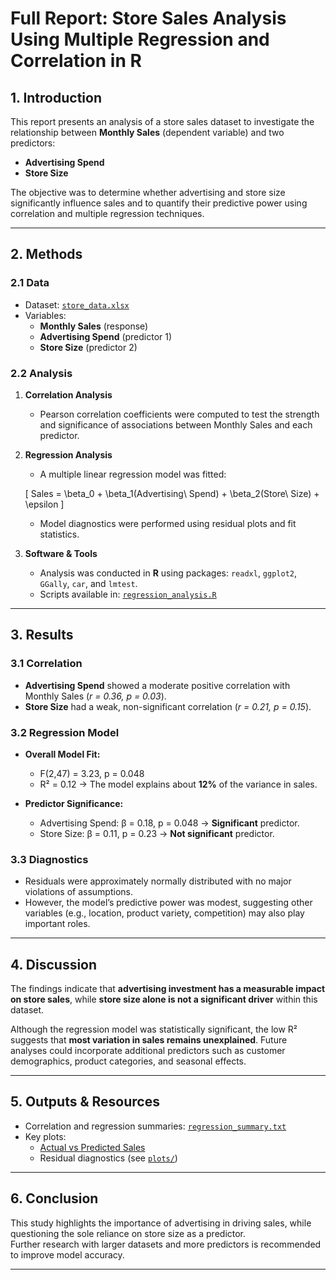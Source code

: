 # Full Report: Store Sales Analysis Using Multiple Regression and Correlation in R

## 1. Introduction
This report presents an analysis of a store sales dataset to investigate the relationship between **Monthly Sales** (dependent variable) and two predictors:  
- **Advertising Spend**  
- **Store Size**  

The objective was to determine whether advertising and store size significantly influence sales and to quantify their predictive power using correlation and multiple regression techniques.

---

## 2. Methods

### 2.1 Data
- Dataset: [`store_data.xlsx`](../data/store_data.xlsx)  
- Variables:  
  - **Monthly Sales** (response)  
  - **Advertising Spend** (predictor 1)  
  - **Store Size** (predictor 2)  

### 2.2 Analysis
1. **Correlation Analysis**  
   - Pearson correlation coefficients were computed to test the strength and significance of associations between Monthly Sales and each predictor.  

2. **Regression Analysis**  
   - A multiple linear regression model was fitted:  

   \[
   Sales = \beta_0 + \beta_1(Advertising\ Spend) + \beta_2(Store\ Size) + \epsilon
   \]

   - Model diagnostics were performed using residual plots and fit statistics.  

3. **Software & Tools**  
   - Analysis was conducted in **R** using packages: `readxl`, `ggplot2`, `GGally`, `car`, and `lmtest`.  
   - Scripts available in: [`regression_analysis.R`](../scripts/store_analysis.R)  

---

## 3. Results

### 3.1 Correlation
- **Advertising Spend** showed a moderate positive correlation with Monthly Sales (*r = 0.36, p = 0.03*).  
- **Store Size** had a weak, non-significant correlation (*r = 0.21, p = 0.15*).  

### 3.2 Regression Model
- **Overall Model Fit:**  
  - F(2,47) = 3.23, p = 0.048  
  - R² = 0.12 → The model explains about **12%** of the variance in sales.  

- **Predictor Significance:**  
  - Advertising Spend: β = 0.18, p = 0.048 → **Significant** predictor.  
  - Store Size: β = 0.11, p = 0.23 → **Not significant** predictor.  

### 3.3 Diagnostics
- Residuals were approximately normally distributed with no major violations of assumptions.  
- However, the model’s predictive power was modest, suggesting other variables (e.g., location, product variety, competition) may also play important roles.  

---

## 4. Discussion
The findings indicate that **advertising investment has a measurable impact on store sales**, while **store size alone is not a significant driver** within this dataset.  

Although the regression model was statistically significant, the low R² suggests that **most variation in sales remains unexplained**. Future analyses could incorporate additional predictors such as customer demographics, product categories, and seasonal effects.  

---

## 5. Outputs & Resources
- Correlation and regression summaries: [`regression_summary.txt`](regression_summary.txt)  
- Key plots:  
  - [Actual vs Predicted Sales](../plots/actual_vs_predicted.png)  
  - Residual diagnostics (see [`plots/`](../plots/))  

---

## 6. Conclusion
This study highlights the importance of advertising in driving sales, while questioning the sole reliance on store size as a predictor.  
Further research with larger datasets and more predictors is recommended to improve model accuracy.  

---


